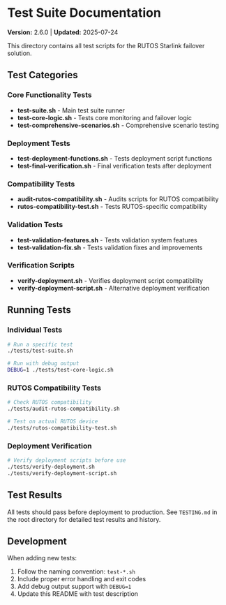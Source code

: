 # Test Suite Documentation

**Version:** 2.6.0 | **Updated:** 2025-07-24

This directory contains all test scripts for the RUTOS Starlink failover solution.

## Test Categories

### Core Functionality Tests

- **test-suite.sh** - Main test suite runner
- **test-core-logic.sh** - Tests core monitoring and failover logic
- **test-comprehensive-scenarios.sh** - Comprehensive scenario testing

### Deployment Tests

- **test-deployment-functions.sh** - Tests deployment script functions
- **test-final-verification.sh** - Final verification tests after deployment

### Compatibility Tests

- **audit-rutos-compatibility.sh** - Audits scripts for RUTOS compatibility
- **rutos-compatibility-test.sh** - Tests RUTOS-specific compatibility

### Validation Tests

- **test-validation-features.sh** - Tests validation system features
- **test-validation-fix.sh** - Tests validation fixes and improvements

### Verification Scripts

- **verify-deployment.sh** - Verifies deployment script compatibility
- **verify-deployment-script.sh** - Alternative deployment verification

## Running Tests

### Individual Tests

```bash
# Run a specific test
./tests/test-suite.sh

# Run with debug output
DEBUG=1 ./tests/test-core-logic.sh
```

### RUTOS Compatibility Tests

```bash
# Check RUTOS compatibility
./tests/audit-rutos-compatibility.sh

# Test on actual RUTOS device
./tests/rutos-compatibility-test.sh
```

### Deployment Verification

```bash
# Verify deployment scripts before use
./tests/verify-deployment.sh
./tests/verify-deployment-script.sh
```

## Test Results

All tests should pass before deployment to production. See `TESTING.md` in the root directory for detailed test results
and history.

## Development

When adding new tests:

1. Follow the naming convention: `test-*.sh`
2. Include proper error handling and exit codes
3. Add debug output support with `DEBUG=1`
4. Update this README with test description
